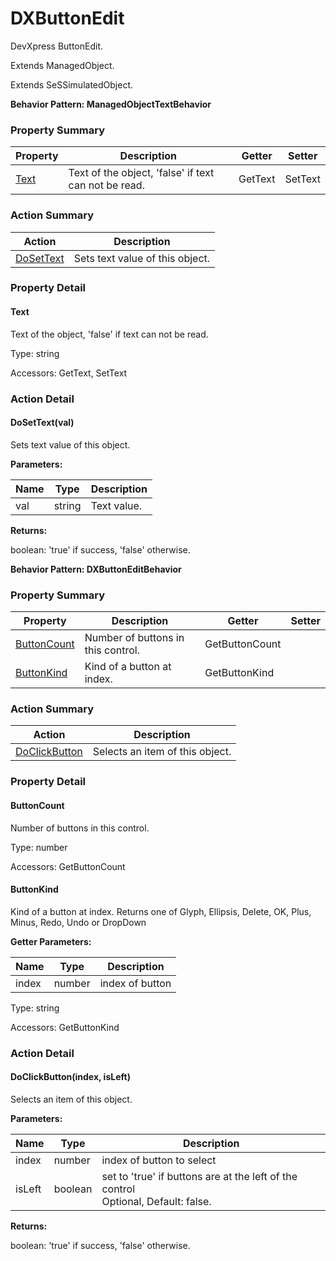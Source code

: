 # DXButtonEdit

DevXpress ButtonEdit.
 
Extends ManagedObject.

Extends SeSSimulatedObject.





**Behavior Pattern: ManagedObjectTextBehavior**


<!-- ============================== property summary ========================== -->

	

### Property Summary

| **Property** | **Description** | **Getter** | **Setter** |
| ------------ | --------------- | ---------- | ---------- |
| [Text](#Text) | Text of the object, 'false' if text can not be read. | GetText | SetText |



	
<!-- ============================== action summary ========================== -->



### Action Summary

|  **Action** | **Description** | 
| ----------- | --------------- |
|	[DoSetText](#DoSetText) | Sets text value of this object. |




<!-- ============================== property detail ========================== -->
	
### Property Detail
		
<a name="Text"></a>
#### Text


Text of the object, 'false' if text can not be read.

			
	
			
Type: string
			
			
Accessors: GetText, SetText
			
		
	
	
<!-- ============================== action detail ========================== -->
	
### Action Detail
		
<a name="DoSetText"></a>    
#### DoSetText(val)

Sets text value of this object.


**Parameters:**

|	**Name** | **Type** | **Description** |
| ---------- | -------- | --------------- |
| val | string |	Text value. |




**Returns:**

boolean: 'true' if success, 'false' otherwise.




	




**Behavior Pattern: DXButtonEditBehavior**


<!-- ============================== property summary ========================== -->

	

### Property Summary

| **Property** | **Description** | **Getter** | **Setter** |
| ------------ | --------------- | ---------- | ---------- |
| [ButtonCount](#ButtonCount) | Number of buttons in this control. | GetButtonCount |  |
| [ButtonKind](#ButtonKind) | Kind of a button at index. | GetButtonKind |  |



	
<!-- ============================== action summary ========================== -->



### Action Summary

|  **Action** | **Description** | 
| ----------- | --------------- |
|	[DoClickButton](#DoClickButton) | Selects an item of this object. |




<!-- ============================== property detail ========================== -->
	
### Property Detail
		
<a name="ButtonCount"></a>
#### ButtonCount


Number of buttons in this control.

			
	
			
Type: number
			
			
Accessors: GetButtonCount
			
		
<a name="ButtonKind"></a>
#### ButtonKind


Kind of a button at index. Returns one of Glyph, Ellipsis, Delete, OK, Plus, Minus, Redo, Undo or DropDown

			
**Getter Parameters:**

| **Name** | **Type** | **Description** |
| -------- | -------- | --------------- |	
| index | number | index of button |


	
			
Type: string
			
			
Accessors: GetButtonKind
			
		
	
	
<!-- ============================== action detail ========================== -->
	
### Action Detail
		
<a name="DoClickButton"></a>    
#### DoClickButton(index, isLeft)

Selects an item of this object.


**Parameters:**

|	**Name** | **Type** | **Description** |
| ---------- | -------- | --------------- |
| index | number |	index of button to select |
| isLeft | boolean |	set to 'true' if buttons are at the left of the control<br>Optional, Default: false. |




**Returns:**

boolean: 'true' if success, 'false' otherwise.




	

